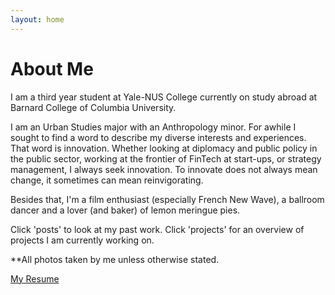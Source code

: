```yaml
---
layout: home
---
```

# About Me

I am a third year student at Yale-NUS College currently on study abroad at Barnard College of Columbia University. 

I am an Urban Studies major with an Anthropology minor. For awhile I sought to find a word to describe my diverse interests and experiences. That word is innovation. Whether looking at diplomacy and public policy in the public sector, working at the frontier of FinTech at start-ups, or strategy management, I always seek innovation. To innovate does not always mean change, it sometimes can mean reinvigorating.

Besides that, I'm a film enthusiast (especially French New Wave), a ballroom dancer and a lover (and baker) of lemon
meringue pies. 

Click 'posts' to look at my past work. Click 'projects' for an overview of projects I am currently working on. 

**All photos taken by me unless otherwise stated. 


<a href="https://drive.google.com/file/d/1wO68hhR4RRBzlZaUowC0oSGsqbGfVbIm/view?usp=sharing" class="btn_success">My Resume</a>
